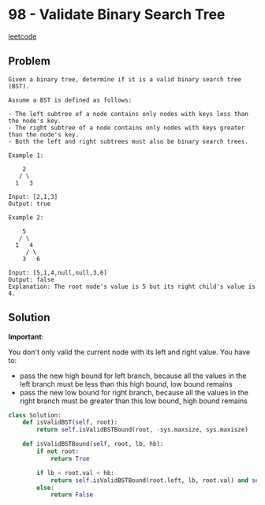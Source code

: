 # 98 - Validate Binary Search Tree

[leetcode](https://leetcode.com/problems/validate-binary-search-tree/)

## Problem

    Given a binary tree, determine if it is a valid binary search tree (BST).
    
    Assume a BST is defined as follows:
    
    - The left subtree of a node contains only nodes with keys less than the node's key.
    - The right subtree of a node contains only nodes with keys greater than the node's key.
    - Both the left and right subtrees must also be binary search trees.
     
    Example 1:
    
        2
       / \
      1   3
    
    Input: [2,1,3]
    Output: true
    
    Example 2:
    
        5
       / \
      1   4
         / \
        3   6
    
    Input: [5,1,4,null,null,3,6]
    Output: false
    Explanation: The root node's value is 5 but its right child's value is 4.

## Solution

**Important**:

You don't only valid the current node with its left and right value. You have to:

-   pass the new high bound for left branch, because all the values in the left branch must be less than this high bound, low bound remains
-   pass the new low bound for right branch, because all the values in the right branch must be greater than this low bound, high bound remains

```python
class Solution:
    def isValidBST(self, root):
        return self.isValidBSTBound(root, -sys.maxsize, sys.maxisze)

    def isValidBSTBound(self, root, lb, hb):
        if not root:
            return True

        if lb < root.val < hb:
            return self.isValidBSTBound(root.left, lb, root.val) and self.isValidBSTBound(root.right, root.val, hb)
        else:
            return False
```
